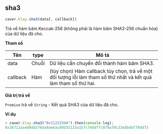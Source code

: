 ## sha3 <a id="sha3"></a>

```javascript
caver.klay.sha3(data[, callback])
```

Trả về hàm băm Keccak-256 (không phải là hàm băm SHA3-256 chuẩn hóa) của dữ liệu đã cho.


**Tham số**

| Tên      | type  | Mô tả                                                                                                           |
| -------- | ----- | --------------------------------------------------------------------------------------------------------------- |
| data     | Chuỗi | Dữ liệu cần chuyển đổi thành hàm băm SHA3.                                                                      |
| callback | Hàm   | (tùy chọn) Hàm callback tùy chọn, trả về một đối tượng lỗi làm tham số thứ nhất và kết quả làm tham số thứ hai. |

**Giá trị trả về**

`Promise` trả về `String` - Kết quả SHA3 của dữ liệu đã cho.

**Ví dụ**

```javascript
> caver.klay.sha3("0x11223344").then(console.log);
0x36712aa4d0dd2f64a9ae6ac09555133a157c74ddf7c079a70c33e8b4bf70dd73
```
